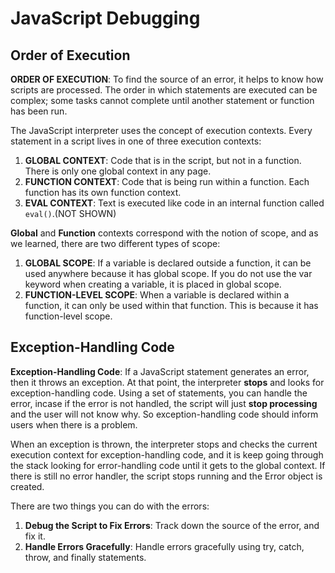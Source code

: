 # JavaScript Debugging

## Order of Execution

**ORDER OF EXECUTION**: To find the source of an error, it helps to know how scripts are processed. The order in which statements are executed can be complex; some tasks cannot complete until another statement or function has been run.

The JavaScript interpreter uses the concept of execution contexts. Every statement in a script lives in one of three execution contexts:

1. **GLOBAL CONTEXT**: Code that is in the script, but not in a function. There is only one global context in any page.
2. **FUNCTION CONTEXT**: Code that is being run within a function. Each function has its own function context.
3. **EVAL CONTEXT**: Text is executed like code in an internal function called `eval()`.(NOT SHOWN)

**Global** and **Function** contexts correspond with the notion of scope, and as we learned, there are two different types of scope:

1. **GLOBAL SCOPE**: If a variable is declared outside a function, it can be used anywhere because it has global scope. If you do not use the var keyword when creating a variable, it is placed in global scope.
2. **FUNCTION-LEVEL SCOPE**: When a variable is declared within a function, it can only be used within that function. This is because it has function-level scope.

## Exception-Handling Code

**Exception-Handling Code**: If a JavaScript statement generates an error, then it throws an exception. At that point, the interpreter **stops** and looks for exception-handling code. Using a set of statements, you can handle the error, incase if the error is not handled, the script will just **stop processing** and the user will not know why. So exception-handling code should inform users when there is a problem.

When an exception is thrown, the interpreter stops and checks the current execution context for exception-handling code, and it is keep going through the stack looking for error-handling code until it gets to the global context. If there is still no error handler, the script stops running and the Error object is created.

There are two things you can do with the errors:

1. **Debug the Script to Fix Errors**: Track down the source of the error, and fix it.
2. **Handle Errors Gracefully**: Handle errors gracefully using try, catch, throw, and finally statements.